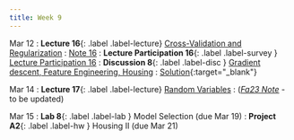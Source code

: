 ```yaml
---
title: Week 9
---
```



Mar 12
: **Lecture 16**{: .label .label-lecture} [Cross-Validation and Regularization](lecture/lec16)
    : [Note 16](https://ds100.org/course-notes/cv_regularization/cv_reg.html)
: **Lecture Participation 16**{: .label .label-survey } [Lecture Participation 16](https://app.sli.do/event/o1dWzgbZ1jRiVHTGdddUiu/embed/polls/9ec8c71e-96ce-40a6-9d9e-6d24fbb41fd3)
: **Discussion 8**{: .label .label-disc } [Gradient descent, Feature Engineering, Housing](https://drive.google.com/file/d/1W-9-3x_wCSfuP5Oh1ddWx2vjsVn3blLe/view?usp=sharing)
    : [Solution](https://drive.google.com/file/d/1j0XKdh2YyknRUViqHqD_Q-4aHuyIR2Wi){:target="_blank"}
    
Mar 14
: **Lecture 17**{: .label .label-lecture} [Random Variables](lecture/lec17)
    : ([*Fa23 Note*](https://ds100.org/fa23-course-notes/probability_1/probability_1.html) - to be updated)


Mar 15
: **Lab 8**{: .label .label-lab }  Model Selection (due Mar 19)
: **Project A2**{: .label .label-hw } Housing II (due Mar 21)